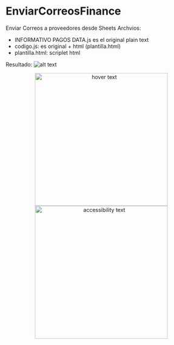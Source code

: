 # EnviarCorreosFinance
Enviar Correos a proveedores desde Sheets
Archvios: 
- INFORMATIVO PAGOS DATA.js es el original plain text 
- codigo.js: es original + html (plantilla.html)
- plantilla.html: scriplet html

Resultado:
![alt text](retool-bucket.frubana.com/images/finance/scriplet.png)


<p align="center">
  <img src="retool-bucket.frubana.com/images/finance/scriplet.png" width="350" title="hover text">
  <img src="your_relative_path_here_number_2_large_name" width="350" alt="accessibility text">
</p>
